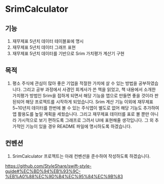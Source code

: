 # SrimCalculator

## 기능
1. 재무제표 5년치 데이터 테이블표에 명시
2. 재무제표 5년치 데이터 그래프 표현
3. 재무제표 5년치 데이터를 기반으로 Srim 가치평가 계산기 구현

## 목적
1. 평소 주식에 관심이 많아 좋은 기업을 적절한 가치에 살 수 있는 방법을 공부하였습니다.
그리고 공부 과정에서 사경인 회계사가 쓴 책을 읽었고, 책 내용에서 소개한 가치평가 방법인 Srim을 접하게 되면서 해당 기능을 앱으로 만들면 좋을 것이라 판된되어 해당 프로젝트를 시작하게 되었습니다.
Srim 계산 기능 이외에 재무제표 5~10년치 데이터를 한번에 볼 수 있는 주식앱이 별도로 없어 해당 기능도 추가하여 앱 활용도를 높일 계획을 세웠습니다.
그리고 재무제표 데이터를 표로 볼 뿐만 아니라 가시적으로 보기 편하도록 그래프로 그려서 UI에 표현해줄 생각입니다.
그 외 추가적인 기능이 있을 경우 README 파일에 명시하도록 하겠습니다.

## 컨벤션
1. SrimCalculator 프로젝트는 아래 컨벤션을 준수하여 작성하도록 하겠습니다.


  https://github.com/StyleShare/swift-style-guide#%EC%BD%94%EB%93%9C-%EB%A0%88%EC%9D%B4%EC%95%84%EC%9B%83
